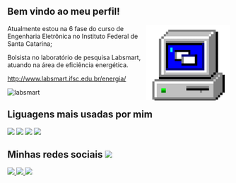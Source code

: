 ## Bem vindo ao meu perfil!

<img align="right" alt="PC GIF" src="https://github.com/TheDudeThatCode/TheDudeThatCode/blob/master/Assets/PC.gif" width="190" />



Atualmente estou na 6 fase do curso de Engenharia Eletrônica no Instituto Federal de Santa Catarina;

Bolsista no laboratório de pesquisa Labsmart, atuando na área de eficiência energética.

http://www.labsmart.ifsc.edu.br/energia/

<img alt="labsmart" src="https://user-images.githubusercontent.com/72568537/137894455-a6df2be5-7009-41e4-9cec-68691954b529.png" width="190" />

## Liguagens mais usadas por mim

<div>
<img src="https://img.shields.io/badge/MySQL-00000F?style=for-the-badge&logo=mysql&logoColor=white">
<img src="https://img.shields.io/badge/PostgreSQL-316192?style=for-the-badge&logo=postgresql&logoColor=white">
<img src="https://img.shields.io/badge/C-00599C?style=for-the-badge&logo=c&logoColor=white">
<img src="https://img.shields.io/badge/C%2B%2B-00599C?style=for-the-badge&logo=c%2B%2B&logoColor=white">
  
  
## Minhas redes sociais <img src="https://github.com/TheDudeThatCode/TheDudeThatCode/blob/master/Assets/Handshake.gif" height="32px">

<div>	
<a href="https://www.instagram.com/fsavellino" target="_blank"> <img src="https://img.shields.io/badge/Instagram-E4405F?style=for-the-badge&logo=instagram&logoColor=white "target =" _blank"> </a>
<a href="mailto:fabio.s2000@aluno.ifsc.edu.br" target="_blank"> <img src="https://img.shields.io/badge/Gmail-D14836?style=for-the-badge&logo=gmail&logoColor=white "target =" _blank"> </a>
<a href="https://github.com/Fsavellino" target="_blank"> <img src= "https://img.shields.io/badge/GitHub-100000?style=for-the-badge&logo=github&logoColor=white "target =" _blank"> </a>

</div>
